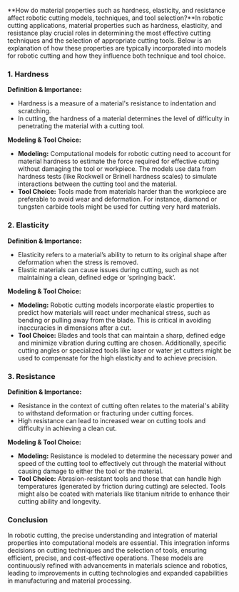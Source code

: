 **How do material properties such as hardness, elasticity, and resistance affect robotic cutting models, techniques, and tool selection?**In robotic cutting applications, material properties such as hardness, elasticity, and resistance play crucial roles in determining the most effective cutting techniques and the selection of appropriate cutting tools. Below is an explanation of how these properties are typically incorporated into models for robotic cutting and how they influence both technique and tool choice.

### 1. **Hardness**

**Definition & Importance:**
- Hardness is a measure of a material's resistance to indentation and scratching. 
- In cutting, the hardness of a material determines the level of difficulty in penetrating the material with a cutting tool.

**Modeling & Tool Choice:**
- **Modeling:** Computational models for robotic cutting need to account for material hardness to estimate the force required for effective cutting without damaging the tool or workpiece. The models use data from hardness tests (like Rockwell or Brinell hardness scales) to simulate interactions between the cutting tool and the material.
- **Tool Choice:** Tools made from materials harder than the workpiece are preferable to avoid wear and deformation. For instance, diamond or tungsten carbide tools might be used for cutting very hard materials.

### 2. **Elasticity**

**Definition & Importance:**
- Elasticity refers to a material’s ability to return to its original shape after deformation when the stress is removed.
- Elastic materials can cause issues during cutting, such as not maintaining a clean, defined edge or ‘springing back’.

**Modeling & Tool Choice:**
- **Modeling:** Robotic cutting models incorporate elastic properties to predict how materials will react under mechanical stress, such as bending or pulling away from the blade. This is critical in avoiding inaccuracies in dimensions after a cut.
- **Tool Choice:** Blades and tools that can maintain a sharp, defined edge and minimize vibration during cutting are chosen. Additionally, specific cutting angles or specialized tools like laser or water jet cutters might be used to compensate for the high elasticity and to achieve precision.

### 3. **Resistance**

**Definition & Importance:**
- Resistance in the context of cutting often relates to the material's ability to withstand deformation or fracturing under cutting forces.
- High resistance can lead to increased wear on cutting tools and difficulty in achieving a clean cut.

**Modeling & Tool Choice:**
- **Modeling:** Resistance is modeled to determine the necessary power and speed of the cutting tool to effectively cut through the material without causing damage to either the tool or the material.
- **Tool Choice:** Abrasion-resistant tools and those that can handle high temperatures (generated by friction during cutting) are selected. Tools might also be coated with materials like titanium nitride to enhance their cutting ability and longevity.

### Conclusion

In robotic cutting, the precise understanding and integration of material properties into computational models are essential. This integration informs decisions on cutting techniques and the selection of tools, ensuring efficient, precise, and cost-effective operations. These models are continuously refined with advancements in materials science and robotics, leading to improvements in cutting technologies and expanded capabilities in manufacturing and material processing.